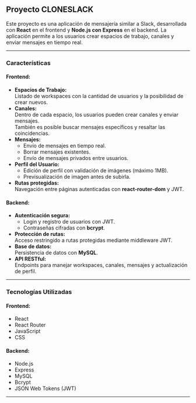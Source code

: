 ## **Proyecto CLONESLACK**

Este proyecto es una aplicación de mensajería similar a Slack, desarrollada con **React** en el frontend y **Node.js con Express** en el backend. La aplicación permite a los usuarios crear espacios de trabajo, canales y enviar mensajes en tiempo real.

---

### **Características**

#### **Frontend:**
- **Espacios de Trabajo:**  
  Listado de workspaces con la cantidad de usuarios y la posibilidad de crear nuevos.
- **Canales:**  
  Dentro de cada espacio, los usuarios pueden crear canales y enviar mensajes.  
  También es posible buscar mensajes específicos y resaltar las coincidencias.
- **Mensajes:**  
  - Envío de mensajes en tiempo real.
  - Borrar mensajes existentes.
  - Envío de mensajes privados entre usuarios.
- **Perfil del Usuario:**  
  - Edición de perfil con validación de imágenes (máximo 1MB).
  - Previsualización de imagen antes de subirla.
- **Rutas protegidas:**  
  Navegación entre páginas autenticadas con **react-router-dom** y JWT.

#### **Backend:**
- **Autenticación segura:**  
  - Login y registro de usuarios con JWT.  
  - Contraseñas cifradas con **bcrypt**.
- **Protección de rutas:**  
  Acceso restringido a rutas protegidas mediante middleware JWT.
- **Base de datos:**  
  Persistencia de datos con **MySQL**.
- **API RESTful:**  
  Endpoints para manejar workspaces, canales, mensajes y actualización de perfil.

---

### **Tecnologías Utilizadas**

#### **Frontend:**
- React
- React Router
- JavaScript
- CSS

#### **Backend:**
- Node.js
- Express
- MySQL
- Bcrypt
- JSON Web Tokens (JWT)

---
